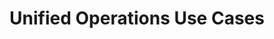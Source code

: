 ---
type: docs
title: "Unified Operations Use Cases"
linkTitle: "Unified Operations Use Cases"
weight: 8
description: >-
  Once you have server resources projected into Azure with Azure Arc, you can start to use native Azure tooling to manage the servers as native Azure resources. The following scenarios show examples of using Azure management tools such as resource tags, Azure Policy, Log Analytics, and more with Azure Arc enabled servers.
---
